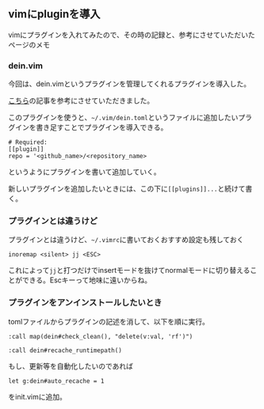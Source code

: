 ## vimにpluginを導入

vimにプラグインを入れてみたので、その時の記録と、参考にさせていただいたページのメモ

### dein.vim

今回は、dein.vimというプラグインを管理してくれるプラグインを導入した。

[こちら](https://note.com/noabou/n/nfbfc099c0361)の記事を参考にさせていただきました。

このプラグインを使うと、`~/.vim/dein.toml`というファイルに追加したいプラグインを書き足すことでプラグインを導入できる。

```
# Required:
[[plugin]]
repo = '<github_name>/<repository_name>

```
というようにプラグインを書いて追加していく。

新しいプラグインを追加したいときには、この下に`[[plugins]]...`と続けて書く。

### プラグインとは違うけど

プラグインとは違うけど、`~/.vimrc`に書いておくおすすめ設定も残しておく

```
inoremap <silent> jj <ESC>
```
これによって`jj`と打つだけでinsertモードを抜けてnormalモードに切り替えることができる。Escキーって地味に遠いからね。
 
 ### プラグインをアンインストールしたいとき
 
 tomlファイルからプラグインの記述を消して、以下を順に実行。
 
```
:call map(dein#check_clean(), "delete(v:val, 'rf')")
```

```
:call dein#recache_runtimepath()
```

もし、更新等を自動化したいのであれば

```
let g:dein#auto_recache = 1
```
をinit.vimに追加。
